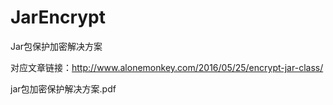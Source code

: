 # JarEncrypt
Jar包保护加密解决方案

对应文章链接：http://www.alonemonkey.com/2016/05/25/encrypt-jar-class/

jar包加密保护解决方案.pdf
